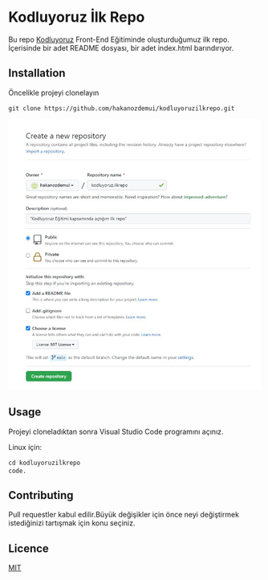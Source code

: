 # Kodluyoruz İlk Repo

Bu repo [Kodluyoruz](https://www.kodluyoruz.org/) Front-End Eğitiminde  oluşturduğumuz ilk repo. İçerisinde bir adet 
README dosyası, bir adet index.html barındırıyor.

## Installation

Öncelikle projeyi clonelayın

    git clone https://github.com/hakanozdemui/kodluyoruzilkrepo.git

![github](img/kodluyoruzilkrepo.jpg)


## Usage

Projeyi cloneladıktan sonra Visual Studio Code programını açınız.

Linux için:
    
    cd kodluyoruzilkrepo
    code.


## Contributing

Pull requestler kabul edilir.Büyük değişikler için önce neyi değiştirmek istediğinizi tartışmak için konu seçiniz.

## Licence

[MIT](https://choosealicense.com/licenses/mit/)


